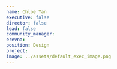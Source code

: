 ```yaml
---
name: Chloe Yan
executive: false
director: false
lead: false
community_manager: 
erevna:  
position: Design
project:
image: ../assets/default_exec_image.png
---
```

